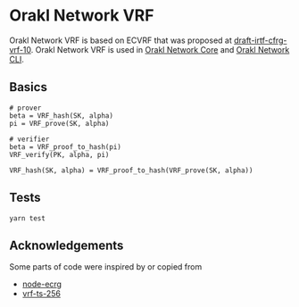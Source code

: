 # Orakl Network VRF

Orakl Network VRF is based on ECVRF that was proposed at [draft-irtf-cfrg-vrf-10](https://datatracker.ietf.org/doc/html/draft-irtf-cfrg-vrf-10). Orakl Network VRF is used in [Orakl Network Core](https://github.com/Bisonai/orakl/tree/master/core) and [Orakl Network CLI](https://github.com/Bisonai/orakl/tree/master/cli).

## Basics

```
# prover
beta = VRF_hash(SK, alpha)
pi = VRF_prove(SK, alpha)

# verifier
beta = VRF_proof_to_hash(pi)
VRF_verify(PK, alpha, pi)

VRF_hash(SK, alpha) = VRF_proof_to_hash(VRF_prove(SK, alpha))
```

## Tests

```shell
yarn test
```

## Acknowledgements

Some parts of code were inspired by or copied from

- [node-ecrg](https://github.com/KenshiTech/node-ecvrf)
- [vrf-ts-256](https://github.com/cbrpunks/vrf-ts-256)
